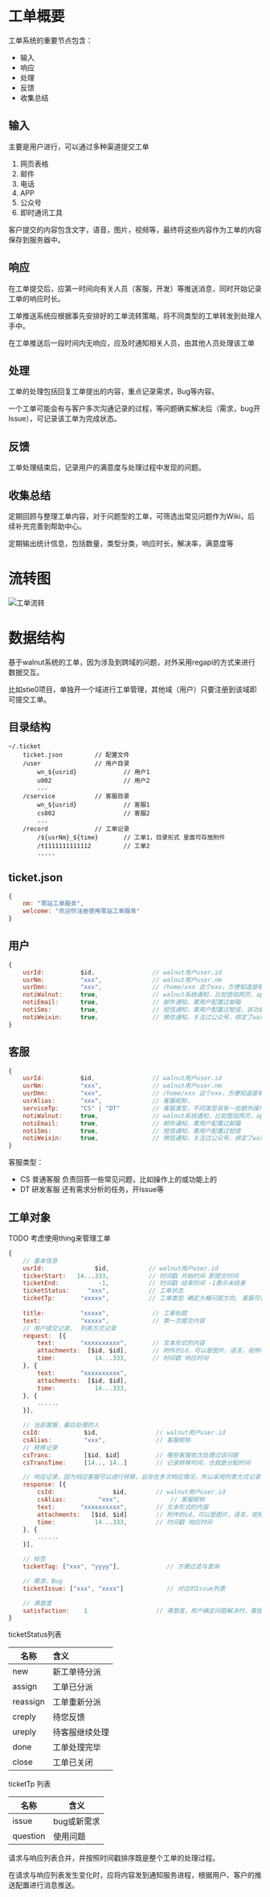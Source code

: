 # 工单概要

工单系统的重要节点包含：

* 输入
* 响应
* 处理
* 反馈
* 收集总结

## 输入

主要是用户进行，可以通过多种渠道提交工单

1. 网页表格
2. 邮件
2. 电话
3. APP
4. 公众号
5. 即时通讯工具


客户提交的内容包含文字，语音，图片，视频等，最终将这些内容作为工单的内容保存到服务器中。

## 响应

在工单提交后，应第一时间向有关人员（客服，开发）等推送消息，同时开始记录工单的响应时长。

工单推送系统应根据事先安排好的工单流转策略，将不同类型的工单转发到处理人手中。

在工单推送后一段时间内无响应，应及时通知相关人员，由其他人员处理该工单

## 处理

工单的处理包括回复工单提出的内容，重点记录需求，Bug等内容。

一个工单可能会有与客户多次沟通记录的过程，等问题确实解决后（需求，bug开Issue），可记录该工单为完成状态。

## 反馈

工单处理结束后，记录用户的满意度与处理过程中发现的问题。

## 收集总结

定期回顾与整理工单内容，对于问题型的工单，可筛选出常见问题作为Wiki，后续补充完善到帮助中心。

定期输出统计信息，包括数量，类型分类，响应时长，解决率，满意度等


# 流转图

![工单流转](media/%E5%B7%A5%E5%8D%95%E6%B5%81%E8%BD%AC.png)



# 数据结构

基于walnut系统的工单，因为涉及到跨域的问题，对外采用regapi的方式来进行数据交互。

比如stie0项目，单独开一个域进行工单管理，其他域（用户）只要注册到该域即可提交工单。


## 目录结构


```
~/.ticket
    ticket.json         // 配置文件
    /user               // 用户目录
        wn_${usrid}             // 用户1
        u002                    // 用户2
        ...
    /cservice           // 客服目录
        wn_${usrid}             // 客服1
        cs002                   // 客服2
        ...
    /record             // 工单记录
        /${usrNm}_${time}       // 工单1，目录形式 里面可存放附件
        /t1111111111112         // 工单2
        .....
```

## ticket.json

```js
{
    nm: "零站工单服务",
    welcome: "欢迎你注册使用零站工单服务"    
}
```

## 用户

```js
{
    usrId:          $id,                // walnut用户user.id
    usrNm:          "xxx",              // walnut用户user.nm
    usrDmn:         "xxx",              // /home/xxx 这个xxx，方便知道是哪个域
    notiWalnut:     true,               // walnut系统通知，比如登陆网页，app等
    notiEmail:      true,               // 邮件通知，需用户配置过邮箱
    notiSms:        true,               // 短信通知，需用户配置过短信，该功能可收费
    notiWeixin:     true,               // 微信通知，关注过公众号，绑定了walnut用户    
}

```


## 客服

```js
{
    usrId:          $id,                // walnut用户user.id
    usrNm:          "xxx",              // walnut用户user.nm
    usrDmn:         "xxx",              // /home/xxx 这个xxx，方便知道是哪个域
    usrAlias:       "xxx",              // 客服昵称，
    serviceTp:      "CS" | "DT"         // 客服类型，不同类型具有一些额外操作或流程
    notiWalnut:     true,               // walnut系统通知，比如登陆网页，app等
    notiEmail:      true,               // 邮件通知，需用户配置过邮箱
    notiSms:        true,               // 短信通知，需用户配置过短信
    notiWeixin:     true,               // 微信通知，关注过公众号，绑定了walnut用户    
}

```


客服类型：

* CS 普通客服 负责回答一些常见问题，比如操作上的或功能上的
* DT 研发客服 还有需求分析的任务，开Issue等

## 工单对象

TODO 考虑使用thing来管理工单


```js
{
    // 基本信息
    usrId:              $id,           // walnut用户user.id
    tickerStart:   14...333,           // 时间戳 开始时间 即提交时间
    ticketEnd:           -1,           // 时间戳 结束时间 -1表示未结束
    ticketStatus:     "xxx",           // 工单状态 
    ticketTp:       "xxxxx",           // 工单类型 确定大概问题方向, 客服可根据内容进行调整
    
    title:          "xxxxx",            // 工单标题
    text:           "xxxxx",            // 第一次提交内容
    // 用户提交记录,  列表方式记录
    request:  [{                       
        text:       "xxxxxxxxxx",       // 文本形式的内容
        attachments:  [$id, $id],       // 附件的id，可以是图片，语言，视频等
        time:           14...333,       // 时间戳 响应时间
    }, {                   
        text:       "xxxxxxxxxx",       
        attachments:  [$id, $id],       
        time:           14...333,       
    }, {
        ......
    }],

    // 当前客服，最后处理的人
    csId:            $id,                // walnut用户user.id
    csAlias:         "xxx",              // 客服昵称
    // 转移记录
    csTrans:         [$id, $id]          // 哪些客服依次处理过该问题
    csTransTime:     [14.., 14..]        // 记录转移时间，也就是分配时间

    // 响应记录，因为响应客服可以进行转移，且存在多次响应情况，所以采用列表方式记录
    response: [{
        csId:                $id,        // walnut用户user.id
        csAlias:         "xxx",              // 客服昵称
        text:       "xxxxxxxxxx",        // 文本形式的内容
        attachments:   [$id, $id]        // 附件的id，可以是图片，语言，视频等
        time:           14...333,        // 时间戳 响应时间
    }, {
        ......
    }],

    // 标签
    ticketTag: ["xxx", "yyyy"],             // 方便过滤与查询

    // 需求、Bug
    ticketIssue: ["xxx", "xxxx"]            // 对应的Issue列表

    // 满意度
    satisfaction:    1                   // 满意度，用户确定问题解决时，需提交满意度调查
}

```

ticketStatus列表


| 名称 | 含义 |
| --- | :-- |
| new | 新工单待分派  |
| assign | 工单已分派 |
| reassign | 工单重新分派 |
| creply | 待您反馈  |
| ureply | 待客服继续处理 |
| done | 工单处理完毕 |
| close | 工单已关闭 |

ticketTp 列表


| 名称 | 含义 |
| --- | --- |
| issue | bug或新需求 |
| question | 使用问题 |




请求与响应列表合并，并按照时间戳排序既是整个工单的处理过程。

在请求与响应列表发生变化时，应将内容发到通知服务进程，根据用户、客户的推送配置进行消息推送。




